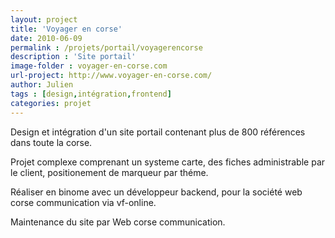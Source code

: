 ```yaml
---
layout: project
title: 'Voyager en corse'
date: 2010-06-09
permalink : /projets/portail/voyagerencorse
description : 'Site portail'
image-folder : voyager-en-corse.com
url-project: http://www.voyager-en-corse.com/
author: Julien
tags : [design,intégration,frontend]
categories: projet
---
```


Design et intégration d'un site portail contenant plus de 800 références dans toute la corse.

Projet complexe comprenant un systeme carte, des fiches administrable par le client, positionement de marqueur par théme.

Réaliser en binome avec un développeur backend, pour la société web corse communication via vf-online.

Maintenance du site par Web corse communication.
